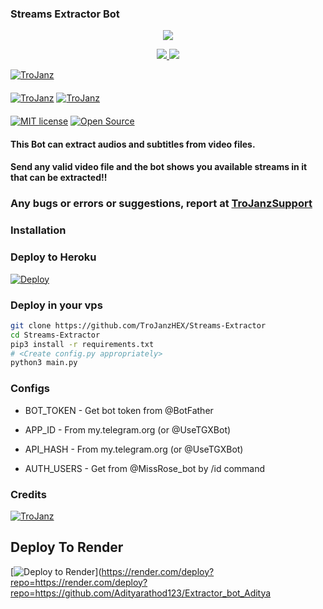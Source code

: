 ### Streams Extractor Bot

<p align="center">
  <a href="https://www.python.org">
    <img src="http://ForTheBadge.com/images/badges/made-with-python.svg">

  </a>
</p>
<p align="center">
  <a href="https://github.com/TroJanzHEX/Streams-Extractor/stargazers">
    <img src="https://img.shields.io/github/stars/TroJanzHEX/Streams-Extractor?style=social">

  </a>
  
  <a href="https://github.com/TroJanzHEX/Streams-Extractor/fork">
    <img src="https://img.shields.io/github/forks/TroJanzHEX/Streams-Extractor?label=Fork&style=social">

  </a>  
</p>

[![TroJanz](https://img.shields.io/badge/TroJanzHEX-Channel-orange?style=for-the-badge&logo=telegram)](https://telegram.dog/TroJanzHEX)  
ㅤㅤㅤㅤㅤㅤㅤ  
[![TroJanz](https://img.shields.io/badge/TroJanzHEX-Support-red?style=flat&logo=telegram)](https://telegram.dog/TroJanzSupport)  [![TroJanz](https://img.shields.io/badge/TroJanzHEX-Website-red?style=flat&logo=CodersRank)](https://TroJanzHEX.me)  
ㅤㅤㅤㅤㅤㅤㅤ  
[![MIT license](https://img.shields.io/badge/License-MIT-blue?style=flat)](https://github.com/TroJanzHEX/Streams-Extractor/blob/main/COPYING)  [![Open Source](https://badges.frapsoft.com/os/v2/open-source.svg?v=103)](https://github.com/TroJanzHEX/Streams-Extractor)


#### This Bot can extract audios and subtitles from video files.
#### Send any valid video file and the bot shows you available streams in it that can be extracted!!

### Any bugs or errors or suggestions, report at [TroJanzSupport](https://telegram.dog/TroJanzSupport)


### Installation

### Deploy to Heroku
[![Deploy](https://www.herokucdn.com/deploy/button.svg)](https://heroku.com/deploy?template=https://github.com/Raj933955/Streams-Extractor/tree/main)

### Deploy in your vps
```sh
git clone https://github.com/TroJanzHEX/Streams-Extractor
cd Streams-Extractor
pip3 install -r requirements.txt
# <Create config.py appropriately>
python3 main.py
```

### Configs

* BOT_TOKEN  - Get bot token from @BotFather

* APP_ID        - From my.telegram.org (or @UseTGXBot)

* API_HASH      - From my.telegram.org (or @UseTGXBot)

* AUTH_USERS    - Get from @MissRose_bot by /id command

### Credits

[![TroJanz](https://img.shields.io/badge/Pyrogram%20-%23F37626.svg?&style=for-the-badge&logo=telegram&logoColor=white)](https://github.com/pyrogram/pyrogram)


## Deploy To Render                  

[![Deploy to Render](https://render.com/images/deploy-to-render-button.svg)](https://render.com/deploy?repo=https://render.com/deploy?repo=https://github.com/Adityarathod123/Extractor_bot_Aditya
